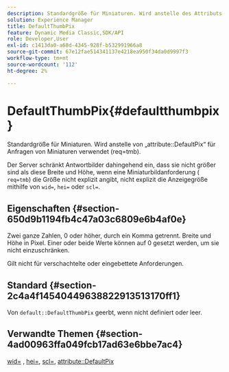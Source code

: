 ```yaml
---
description: Standardgröße für Miniaturen. Wird anstelle des Attributs DefaultPix für Anfragen von Miniaturen verwendet (req=tmb).
solution: Experience Manager
title: DefaultThumbPix
feature: Dynamic Media Classic,SDK/API
role: Developer,User
exl-id: c1413da0-a68d-4345-928f-b532991966a8
source-git-commit: 67e12fae514341137e4218ea950f34da0d9997f3
workflow-type: tm+mt
source-wordcount: '112'
ht-degree: 2%

---
```


# DefaultThumbPix{#defaultthumbpix}

Standardgröße für Miniaturen. Wird anstelle von „attribute::DefaultPix“ für Anfragen von Miniaturen verwendet (req=tmb).

Der Server schränkt Antwortbilder dahingehend ein, dass sie nicht größer sind als diese Breite und Höhe, wenn eine Miniaturbildanforderung ( `req=tmb`) die Größe nicht explizit angibt, nicht explizit die Anzeigegröße mithilfe von `wid=`, `hei=` oder `scl=`.

## Eigenschaften {#section-650d9b1194fb4c47a03c6809e6b4af0e}

Zwei ganze Zahlen, 0 oder höher, durch ein Komma getrennt. Breite und Höhe in Pixel. Einer oder beide Werte können auf 0 gesetzt werden, um sie nicht einzuschränken.

Gilt nicht für verschachtelte oder eingebettete Anforderungen.

## Standard {#section-2c4a4f14540449638822913513170ff1}

Von `default::DefaultThumbPix` geerbt, wenn nicht definiert oder leer.

## Verwandte Themen {#section-4ad00963ffa049fcb17ad63e6bbe7ac4}

[wid=](../../../../../is-api/http-ref/image-serving-api-ref/c-http-protocol-reference/c-command-reference/r-is-http-wid.md#reference-bfeadcb67bf4485f851eb21345527e47) , [hei=](../../../../../is-api/http-ref/image-serving-api-ref/c-http-protocol-reference/c-command-reference/r-is-http-hei.md#reference-6d6f556ccc0e4b98a815e8a5c1944a96), [scl=](../../../../../is-api/http-ref/image-serving-api-ref/c-http-protocol-reference/c-command-reference/r-scl.md#reference-b2a74e493d0d407e98fe350551ba3fcc), [attribute::DefaultPix](../../../../../is-api/image-catalog/image-serving-api-ref/c-image-catalog-reference/c-attributes-reference/r-defaultpix.md#reference-996b2c22b30f4fd9b970c84063306df1)
